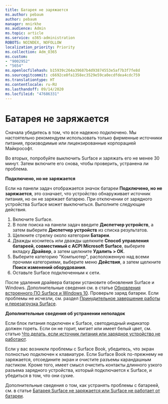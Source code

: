 ```yaml
---
title: Батарея не заряжается
ms.author: pebaum
author: pebaum
manager: mnirkhe
ms.audience: Admin
ms.topic: article
ms.service: o365-administration
ROBOTS: NOINDEX, NOFOLLOW
localization_priority: Priority
ms.collection: Adm_O365
ms.custom:
- "9002952"
- "5654"
ms.openlocfilehash: b15939c264a39687b4d93874553e5af7b3f7fe8d
ms.sourcegitcommit: c6692ce0fa1358ec3529e59ca0ecdfdea4cdc759
ms.translationtype: HT
ms.contentlocale: ru-RU
ms.lasthandoff: 09/14/2020
ms.locfileid: "47686331"
---
```

# <a name="battery-wont-charge"></a>Батарея не заряжается

Сначала убедитесь в том, что все надежно подключено. Мы настоятельно рекомендуем использовать только фирменные источники питания, производимые или лицензированные корпорацией Майкрософт.

Во вторых, попробуйте выключить Surface и заряжать его не менее 30 минут. Затем включите его снова, чтобы проверить, устранена ли проблема.

**Подключено, но не заряжается**

Если на панели задач отображается значок батареи **Подключено, но не заряжается**, это означает, что устройство обнаруживает источник питания, но он не заряжает батарею. При отключении от зарядного устройства Surface может выключиться. Выполните следующие действия.

1. Включите Surface.
2. В поле поиска на панели задач введите **Диспетчер устройств**, а затем выберите **Диспетчер устройств** из списка результатов.
3. Щелкните стрелку около категории **Батареи**.
4. Дважды коснитесь или дважды щелкните **Способ управления батареей, совместимый с ACPI Microsoft Surface**, выберите вкладку **Драйвер**, а затем щелкните **Удалить > ОК**.
5. Выберите категорию "Компьютер", расположенную над всеми прочими категориями, выберите меню **Действия**, а затем щелкните **Поиск изменений оборудования**.
6. Оставьте Surface подключенным к сети.

После удаления драйвера батареи установите обновления Surface и Windows. Дополнительные сведения см. в статье [Обновления встроенного ПО Surface и Windows 10](https://support.microsoft.com/help/4023505). Проверьте заряд батареи. Если проблемы не исчезли, см. раздел [Принудительное завершение работы и перезагрузка Surface](https://support.microsoft.com/help/4036280/surface-force-a-shut-down-and-restart-your-surface).

**Дополнительные сведения об устранении неполадок**

Если блок питания подключен к Surface, светодиодный индикатор должен гореть. Если он не горит, мигает или имеет белый цвет, см. статью [Что делать, если источник питания или зарядное устройство не работают](https://support.microsoft.com/help/4484763/surface-fix-issues-with-your-power-supply). 

Если у вас возникли проблемы с Surface Book, убедитесь, что экран полностью подключен к клавиатуре. Если Surface Book по-прежнему не заряжается, отсоедините экран и очистите разъемы карандашным ластиком. Кроме того, имеет смысл очистить контакты длинного узкого разъема зарядного устройства, который подключается к Surface, и убедиться в том, что они сухие.

Дополнительные сведения о том, как устранять проблемы с батареей, см. в статье [Батарея Surface не заряжается или Surface не работает от батареи](https://support.microsoft.com/help/4023536/surface-surface-battery-wont-charge).
